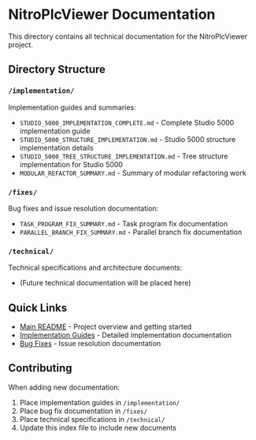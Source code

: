 # NitroPlcViewer Documentation

This directory contains all technical documentation for the NitroPlcViewer project.

## Directory Structure

### `/implementation/`
Implementation guides and summaries:
- `STUDIO_5000_IMPLEMENTATION_COMPLETE.md` - Complete Studio 5000 implementation guide
- `STUDIO_5000_STRUCTURE_IMPLEMENTATION.md` - Studio 5000 structure implementation details
- `STUDIO_5000_TREE_STRUCTURE_IMPLEMENTATION.md` - Tree structure implementation for Studio 5000
- `MODULAR_REFACTOR_SUMMARY.md` - Summary of modular refactoring work

### `/fixes/`
Bug fixes and issue resolution documentation:
- `TASK_PROGRAM_FIX_SUMMARY.md` - Task program fix documentation
- `PARALLEL_BRANCH_FIX_SUMMARY.md` - Parallel branch fix documentation

### `/technical/`
Technical specifications and architecture documents:
- (Future technical documentation will be placed here)

## Quick Links

- [Main README](../README.md) - Project overview and getting started
- [Implementation Guides](./implementation/) - Detailed implementation documentation
- [Bug Fixes](./fixes/) - Issue resolution documentation

## Contributing

When adding new documentation:
1. Place implementation guides in `/implementation/`
2. Place bug fix documentation in `/fixes/`
3. Place technical specifications in `/technical/`
4. Update this index file to include new documents 